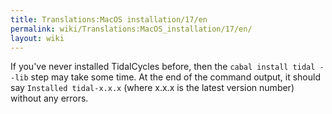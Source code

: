```yaml
---
title: Translations:MacOS installation/17/en
permalink: wiki/Translations:MacOS_installation/17/en/
layout: wiki
---
```


If you've never installed TidalCycles before, then the
`cabal install tidal --lib` step may take some time. At the end of the
command output, it should say `Installed tidal-x.x.x` (where x.x.x is
the latest version number) without any errors.
